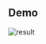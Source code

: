 ## Demo

![result](https://github.com/ujikawa/sandbox/new/master/react-navigation-lesson/react-navigation-sample.gif)
